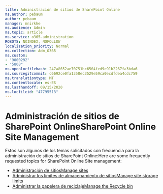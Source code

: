 ```yaml
---
title: Administración de sitios de SharePoint Online
ms.author: pebaum
author: pebaum
manager: mnirkhe
ms.audience: Admin
ms.topic: article
ms.service: o365-administration
ROBOTS: NOINDEX, NOFOLLOW
localization_priority: Normal
ms.collection: Adm_O365
ms.custom:
- "9000292"
- "5808"
ms.openlocfilehash: 247a8652ae70751bc6504fed9c91b2267fa3bda6
ms.sourcegitcommit: c6692ce0fa1358ec3529e59ca0ecdfdea4cdc759
ms.translationtype: MT
ms.contentlocale: es-ES
ms.lasthandoff: 09/15/2020
ms.locfileid: "47795513"
---
```

# <a name="sharepoint-online-site-management"></a><span data-ttu-id="02e17-102">Administración de sitios de SharePoint Online</span><span class="sxs-lookup"><span data-stu-id="02e17-102">SharePoint Online Site Management</span></span>

<span data-ttu-id="02e17-103">Estos son algunos de los temas solicitados con frecuencia para la administración de sitios de SharePoint Online:</span><span class="sxs-lookup"><span data-stu-id="02e17-103">Here are some frequently requested topics for SharePoint Online Site management:</span></span>

- [<span data-ttu-id="02e17-104">Administración de sitios</span><span class="sxs-lookup"><span data-stu-id="02e17-104">Manage sites</span></span>](https://docs.microsoft.com/sharepoint/manage-sites-in-new-admin-center)
- [<span data-ttu-id="02e17-105">Administrar los límites de almacenamiento de sitios</span><span class="sxs-lookup"><span data-stu-id="02e17-105">Manage site storage limits</span></span>](https://docs.microsoft.com/sharepoint/manage-site-collection-storage-limits)
- [<span data-ttu-id="02e17-106">Administrar la papelera de reciclaje</span><span class="sxs-lookup"><span data-stu-id="02e17-106">Manage the Recycle bin</span></span>](https://support.microsoft.com/office/8a6c2198-910e-42dc-9a9c-bc5bc4f327da)